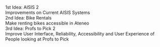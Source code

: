 1st Idea: AISIS 2 \
  Improvements on Current AISIS Systems \
2nd Idea: Bike Rentals \
  Make renting bikes accessible in Ateneo \
3rd Idea: Profs to Pick 2 \
  Improve User Interface, Reliability, Accessibility and User Experience of People looking at Profs to Pick
